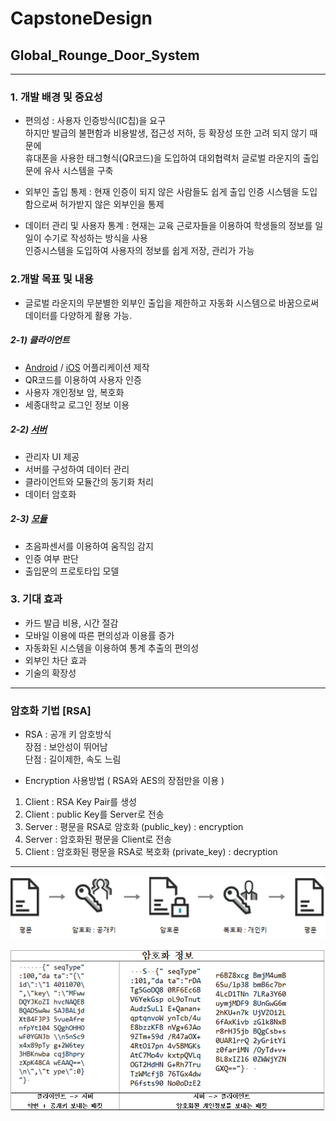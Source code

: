 # CapstoneDesign

## Global_Rounge_Door_System
<hr/>   

###  1. 개발 배경 및 중요성   

 + 편의성 : 사용자 인증방식(IC칩)을 요구  
 하지만 발급의 불편함과 비용발생, 접근성 저하, 등 확장성 또한 고려 되지 않기 때문에   
 휴대폰을 사용한 태그형식(QR코드)을 도입하여 대외협력처 글로벌 라운지의 출입문에 유사 시스템을 구축
  
 + 외부인 출입 통제 : 현재 인증이 되지 않은 사람들도 쉽게 출입
 인증 시스템을 도입함으로써 허가받지 않은 외부인을 통제 
  
 + 데이터 관리 및 사용자 통계 : 현재는 교육 근로자들을 이용하여 학생들의 정보를 일일이 수기로 작성하는 방식을 사용  
   인증시스템을 도입하여 사용자의 정보를 쉽게 저장, 관리가 가능
 
### 2.개발 목표 및 내용  
+ 글로벌 라운지의 무분별한 외부인 출입을 제한하고 자동화 시스템으로 바꿈으로써 데이터를 다양하게 활용 가능.
 
##### 2-1) 클라이언트
 + [Android](https://github.com/zojae031/CapstoneDesign_Global_Rounge_Door_System/tree/android) / [iOS](https://github.com/zojae031/CapstoneDesign_Global_Rounge_Door_System/tree/ios) 어플리케이션 제작
 + QR코드를 이용하여 사용자 인증
 + 사용자 개인정보 암, 복호화
 + 세종대학교 로그인 정보 이용  
 
##### 2-2) [서버](https://github.com/zojae031/CapstoneDesign_Global_Rounge_Door_System/tree/server)
 + 관리자 UI 제공
 + 서버를 구성하여 데이터 관리
 + 클라이언트와 모듈간의 동기화 처리
 + 데이터 암호화  
 
##### 2-3) [모듈](https://github.com/zojae031/CapstoneDesign_Global_Rounge_Door_System/tree/module)
 + 초음파센서를 이용하여 움직임 감지
 + 인증 여부 판단
 + 출입문의 프로토타입 모델 
 
### 3. 기대 효과

+  카드 발급 비용, 시간 절감
+  모바일 이용에 따른 편의성과 이용률 증가
+  자동화된 시스템을 이용하여 통계 추출의 편의성
+  외부인 차단 효과
+  기술의 확장성

<hr>  


### 암호화 기법 [RSA]

 + RSA : 공개 키 암호방식  
장점 : 보안성이 뛰어남  
단점 : 길이제한, 속도 느림



+ Encryption 사용방법 ( RSA와 AES의 장점만을 이용 )
1. Client : RSA Key Pair를 생성
2. Client : public Key를 Server로 전송
3. Server : 평문을 RSA로 암호화 (public_key) : encryption
4. Server : 암호화된 평문을 Client로 전송
5. Client : 암호화된 평문을 RSA로 복호화 (private_key) : decryption

<hr>

![encryption](./img/RSA.png)

![패킷 암호화](./img/encrypt_result.PNG)    
 

